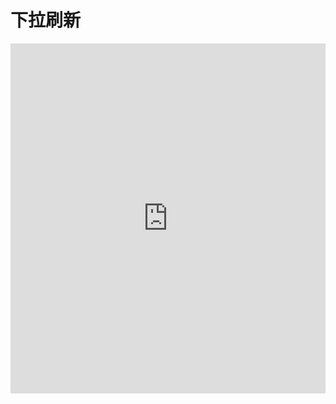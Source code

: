 # 下拉刷新

<iframe width="100%" height="560" src="http://www.easybui.com/demo/source.html?url=pages/ui_controls/bui.pullrefresh&code=html,js,result" allowfullscreen="allowfullscreen" frameborder="0"></iframe>